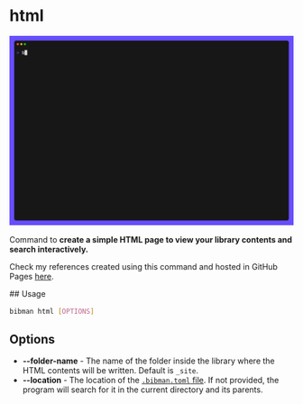 # html

![GIF](../media/html.gif)

Command to **create a simple HTML page to view your library contents and search interactively.**

Check my references created using this command and hosted in GitHub Pages [here](https://parzival1918.github.io/references/).

## Usage

```bash
bibman html [OPTIONS]
```

## Options

* **--folder-name** - The name of the folder inside the library where the HTML contents will be written. Default is `_site`.
* **--location** - The location of the [`.bibman.toml` file](../config-format/index.md). If not provided, the program will search for it in the current directory and its parents.